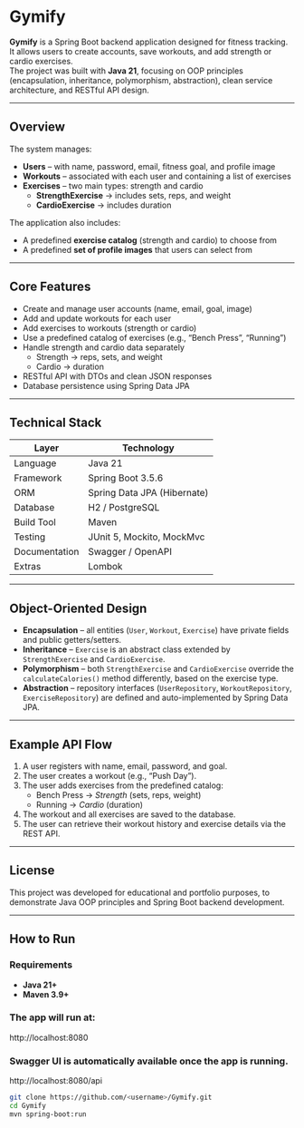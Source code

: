 # Gymify

**Gymify** is a Spring Boot backend application designed for fitness tracking.  
It allows users to create accounts, save workouts, and add strength or cardio exercises.  
The project was built with **Java 21**, focusing on OOP principles (encapsulation, inheritance, polymorphism, abstraction), clean service architecture, and RESTful API design.

---

## Overview

The system manages:
- **Users** – with name, password, email, fitness goal, and profile image  
- **Workouts** – associated with each user and containing a list of exercises  
- **Exercises** – two main types: strength and cardio  
  - **StrengthExercise** → includes sets, reps, and weight  
  - **CardioExercise** → includes duration  

The application also includes:
- A predefined **exercise catalog** (strength and cardio) to choose from  
- A predefined **set of profile images** that users can select from  

---

## Core Features

- Create and manage user accounts (name, email, goal, image)  
- Add and update workouts for each user  
- Add exercises to workouts (strength or cardio)  
- Use a predefined catalog of exercises (e.g., “Bench Press”, “Running”)  
- Handle strength and cardio data separately  
  - Strength → reps, sets, and weight  
  - Cardio → duration  
- RESTful API with DTOs and clean JSON responses  
- Database persistence using Spring Data JPA  

---

## Technical Stack

| Layer | Technology |
|--------|-------------|
| Language | Java 21 |
| Framework | Spring Boot 3.5.6 |
| ORM | Spring Data JPA (Hibernate) |
| Database | H2 / PostgreSQL |
| Build Tool | Maven |
| Testing | JUnit 5, Mockito, MockMvc |
| Documentation | Swagger / OpenAPI |
| Extras | Lombok |

---

## Object-Oriented Design

- **Encapsulation** – all entities (`User`, `Workout`, `Exercise`) have private fields and public getters/setters.  
- **Inheritance** – `Exercise` is an abstract class extended by `StrengthExercise` and `CardioExercise`.  
- **Polymorphism** – both `StrengthExercise` and `CardioExercise` override the `calculateCalories()` method differently, based on the exercise type. 
- **Abstraction** – repository interfaces (`UserRepository`, `WorkoutRepository`, `ExerciseRepository`) are defined and auto-implemented by Spring Data JPA.

---

## Example API Flow

1. A user registers with name, email, password, and goal.  
2. The user creates a workout (e.g., “Push Day”).  
3. The user adds exercises from the predefined catalog:
   - Bench Press → *Strength* (sets, reps, weight)  
   - Running → *Cardio* (duration)  
4. The workout and all exercises are saved to the database.  
5. The user can retrieve their workout history and exercise details via the REST API.

---

## License

This project was developed for educational and portfolio purposes, to demonstrate Java OOP principles and Spring Boot backend development.

---

##  How to Run

### Requirements
- **Java 21+**
- **Maven 3.9+**
  
### The app will run at:
  http://localhost:8080
  
### Swagger UI is automatically available once the app is running.

http://localhost:8080/api
  
```bash
git clone https://github.com/<username>/Gymify.git
cd Gymify
mvn spring-boot:run
